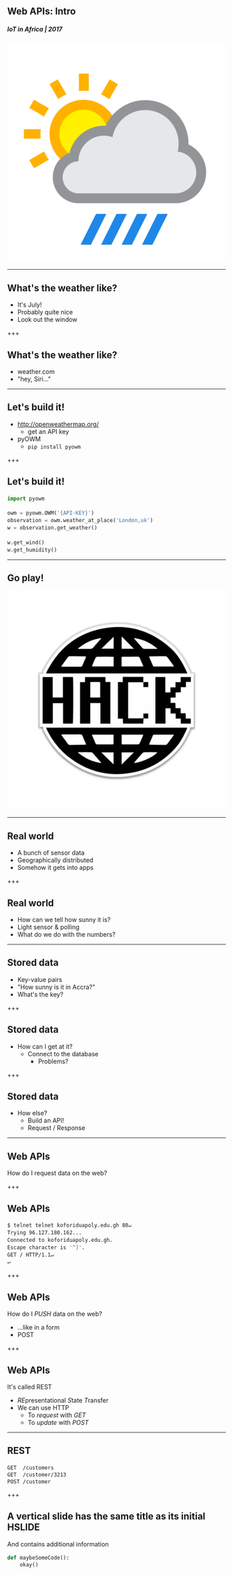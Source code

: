 ## Web APIs: Intro
##### IoT in Africa | 2017
![Introduction to Web APIs](/assets/img/weather-512.png)

---
## What's the weather like?
* It's July!
* Probably quite nice
* Look out the window

+++
## What's the weather like?
* weather.com
* "hey, Siri..."

---
## Let's build it!
* http://openweathermap.org/
  * get an API key
* pyOWM
  * `pip install pyowm`

+++
## Let's build it!
```python
import pyowm

owm = pyowm.OWM('{API-KEY}')
observation = owm.weather_at_place('London,uk')
w = observation.get_weather()

w.get_wind()
w.get_humidity()
```

---
## Go play!
![Hack](/assets/img/hack-600.png)

---
## Real world
* A bunch of sensor data
* Geographically distributed
* Somehow it gets into apps

+++
## Real world
* How can we tell how sunny it is?
* Light sensor & polling
* What do we do with the numbers?

---
## Stored data
* Key-value pairs
* "How sunny is it in Accra?"
* What's the key?

+++
## Stored data
* How can I get at it?
  * Connect to the database
    * Problems?

+++
## Stored data
* How else?
  * Build an API!
  * Request / Response

---
## Web APIs
How do I request data on the web?

+++
## Web APIs
```sh
$ telnet telnet koforiduapoly.edu.gh 80↵
Trying 96.127.180.162...
Connected to koforiduapoly.edu.gh.
Escape character is '^]'.
GET / HTTP/1.1↵
↵
```

+++ 
## Web APIs
How do I *PUSH* data on the web?
* ...like in a form
* POST

+++
## Web APIs
It's called REST
* *RE*presentational *S*tate *T*ransfer
* We can use HTTP
  * To *request* with *GET*
  * To *update* with *POST*

---
## REST
```
GET  /customers
GET  /customer/3213
POST /customer
```
+++
## A vertical slide has the same title as its initial HSLIDE
And contains additional information
```python
def maybeSomeCode():
    okay()
```